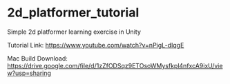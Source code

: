 # 2d_platformer_tutorial

Simple 2d platformer learning exercise in Unity

Tutorial Link: https://www.youtube.com/watch?v=nPigL-dIqgE

Mac Build Download: https://drive.google.com/file/d/1zZfODSqz9ETOsoWMysfkpl4nfxcA9ixU/view?usp=sharing
